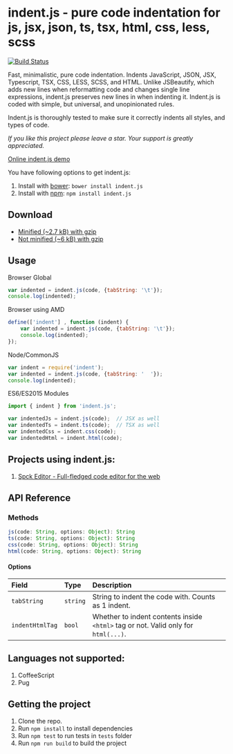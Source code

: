 # indent.js - pure code indentation for js, jsx, json, ts, tsx, html, css, less, scss

[![Build Status](https://travis-ci.org/zebzhao/indent.js.svg?branch=master)](https://travis-ci.org/zebzhao/indent.js)

Fast, minimalistic, pure code indentation. Indents JavaScript, JSON, JSX, Typescript, TSX, CSS, LESS, SCSS, and HTML. Unlike JSBeautify, which adds new lines when reformatting code and changes single line expressions, indent.js preserves new lines in when indenting it. Indent.js is coded with simple, but universal, and unopinionated rules.

Indent.js is thoroughly tested to make sure it correctly indents all styles, and types of code.

*If you like this project please leave a star. Your support is greatly appreciated.*

[Online indent.js demo](https://zebzhao.github.io/indent.js/)

You have following options to get indent.js:

1. Install with [bower](http://bower.io): ```bower install indent.js```
2. Install with [npm](https://www.npmjs.com): ```npm install indent.js```

## Download

* [Minified (~2.7 kB) with gzip](https://raw.githubusercontent.com/zebzhao/indent.js/master/lib/indent.min.js)
* [Not minified (~6 kB) with gzip](https://raw.githubusercontent.com/zebzhao/indent.js/master/lib/indent.js)


## Usage

Browser Global
```javascript
var indented = indent.js(code, {tabString: '\t'});
console.log(indented);
```

Browser using AMD
```javascript
define(['indent'] , function (indent) {
    var indented = indent.js(code, {tabString: '\t'});
    console.log(indented);
});
```

Node/CommonJS
```javascript
var indent = require('indent');
var indented = indent.js(code, {tabString: '  '});
console.log(indented);
```

ES6/ES2015 Modules
```javascript
import { indent } from 'indent.js';

var indentedJs = indent.js(code);  // JSX as well
var indentedTs = indent.ts(code);  // TSX as well
var indentedCss = indent.css(code);
var indentedHtml = indent.html(code);
```

## Projects using indent.js:

1. [Spck Editor - Full-fledged code editor for the web](https://spck.io/)

## API Reference

### Methods

```javascript
js(code: String, options: Object): String
ts(code: String, options: Object): String
css(code: String, options: Object): String
html(code: String, options: Object): String
```

#### Options

|Field|Type|Description|
|:--- |:--- |:--- |
|`tabString`|`string`|String to indent the code with. Counts as 1 indent.|
|`indentHtmlTag`|`bool`|Whether to indent contents inside `<html>` tag or not. Valid only for `html(...)`.|

## Languages not supported:

1. CoffeeScript
2. Pug

## Getting the project

1. Clone the repo.
2. Run `npm install` to install dependencies
3. Run `npm test` to run tests in `tests` folder
4. Run `npm run build` to build the project
